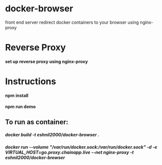 # docker-browser
front end server redirect docker containers to your browser using nginx-proxy

# Reverse Proxy
#### set up reverse proxy using nginx-proxy

# Instructions
#### npm install
#### npm run demo

## To run as container:
##### docker build -t eshnil2000/docker-browser .
##### docker run --volume "/var/run/docker.sock:/var/run/docker.sock" -d -e VIRTUAL_HOST=go.proxy.chainapp.live --net nginx-proxy -t eshnil2000/docker-browser

